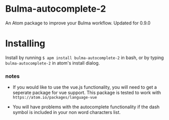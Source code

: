 # Bulma-autocomplete-2
An Atom package to improve your Bulma workflow.
Updated for 0.9.0

# Installing
Install by running ```$ apm install bulma-autocomplete-2``` in bash,
or by typing ```bulma-autocomplete-2``` in atom's install dialog.

### notes

- If you would like to use the vue.js functionality, you will need to get a seperate package for vue support. This package is tested to work with ``https://atom.io/packages/language-vue``

- You will have problems with the autocomplete functionality if the dash symbol is included in your non word characters list.
